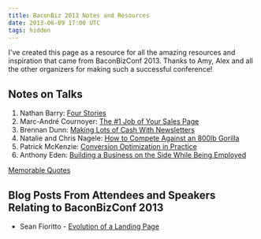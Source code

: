 ```yaml
---
title: BaconBiz 2013 Notes and Resources
date: 2013-06-09 17:00 UTC
tags: hidden
---
```


I've created this page as a resource for all the amazing resources and inspiration that came from BaconBizConf 2013. Thanks to Amy, Alex and all the other organizers for making such a successful conference!

## Notes on Talks

<ol>
	<li>Nathan Barry: <a title="Nathan Barry – Four Stories" href="/nathan-barry-four-stories/">Four Stories</a></li>
	<li>Marc-André Cournoyer: <a title="Marc-André Cournoyer – The #1 Job of Your Sales Page" href="/marc-andre-cournoyer-the-1-job-of-your-sales-page/">The #1 Job of Your Sales Page</a></li>
	<li>Brennan Dunn: <a title="Brennan Dunn – Making Lots of Cash With Newsletters" href="/brennan-dunn-making-lots-of-cash-with-newsletters/">Making Lots of Cash With Newsletters</a></li>
	<li>Natalie and Chris Nagele: <a title="Natalie and Chris Nagele – How to Compete Against an 800lb Gorilla" href="/natalie-and-chris-nagele-how-to-compete-against-an-800lb-gorilla/">How to Compete Against an 800lb Gorilla</a></li>
	<li>Patrick McKenzie: <a title="Patrick McKenzie – Conversion Optimization in Practice" href="/patrick-mckenzie-conversion-optimization-in-practice/">Conversion Optimization in Practice</a></li>
	<li>Anthony Eden: <a title="Anthony Eden – Building a Business on the Side While Being Employed" href="/anthony-eden-building-a-business-on-the-side-while-being-employed/">Building a Business on the Side While Being Employed</a></li>
</ol>
<a title="Memorable Quotes From BaconBizConf 2013" href="/memorable-quotes-from-baconbizconf-2013/">Memorable Quotes</a>
<h2>Blog Posts From Attendees and Speakers Relating to BaconBizConf 2013</h2>
<ul>
	<li>Sean Fioritto - <a href="http://www.planningforaliens.com/blog/2013/06/02/evolution-of-landing-page/">Evolution of a Landing Page</a></li>
</ul>
